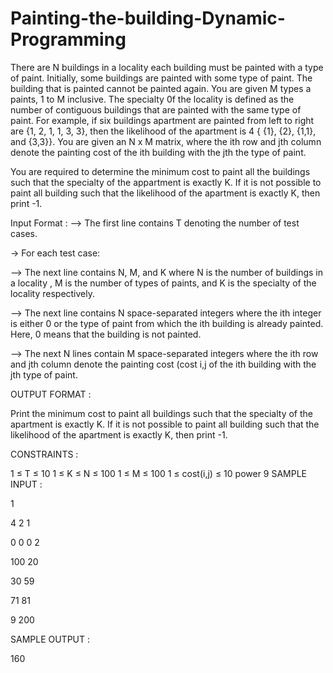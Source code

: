 # Painting-the-building-Dynamic-Programming

There are N buildings in a locality each building must be painted with a type of paint. InitiaIly, some buildings are painted with some type of paint. The building that is painted cannot be painted again. You are given M types a paints, 1 to M inclusive. The specialty 0f the locality is defined as the number of contiguous buildings that are painted with the same type of paint. For example, if six buildings apartment are painted from left to right are {1, 2, 1, 1, 3, 3}, then the likelihood of the apartment is 4 { {1}, {2}, {1,1}, and {3,3}}. You are given an N x M matrix, where the ith row and jth column denote the painting cost of the ith building with the jth the type of paint.

You are required to determine the minimum cost to paint all the buildings such that the specialty of the appartment is exactly K. If it is not possible to paint all building such that the likelihood of the apartment is exactly K, then print -1.

Input Format : --> The first line contains T denoting the number of test cases.

-> For each test case:

–> The next line contains N, M, and K where N is the number of buildings in a locality , M is the number of types of paints, and K is the specialty of the locality respectively.

–> The next line contains N space-separated integers where the ith integer is either 0 or the type of paint from which the ith building is already painted. Here, 0 means that the building is not painted.

–> The next N lines contain M space-separated integers where the ith row and jth column denote the painting cost (cost i,j of the ith building with the jth type of paint.

OUTPUT FORMAT :

Print the minimum cost to paint all buildings such that the specialty of the apartment is exactly K. If it is not possible to paint all building such that the likelihood of the apartment is exactly K, then print -1.

CONSTRAINTS :

1 ≤ T ≤ 10
1 ≤ K ≤ N ≤ 100 
1 ≤ M ≤ 100
1 ≤ cost(i,j) ≤ 10 power 9
SAMPLE INPUT :

1

4 2 1

0 0 0 2

100 20

30 59

71 81

9 200

SAMPLE OUTPUT :

160
